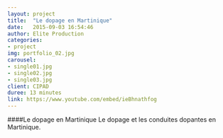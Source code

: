 ```yaml
---
layout: project
title:  "Le dopage en Martinique"
date:   2015-09-03 16:54:46
author: Elite Production
categories:
- project
img: portfolio_02.jpg
carousel:
- single01.jpg
- single02.jpg
- single03.jpg
client: CIPAD
duree: 13 minutes
link: https://www.youtube.com/embed/ieBhnathfog
---
```

####Le dopage en Martinique
Le dopage et les conduites dopantes en Martinique.